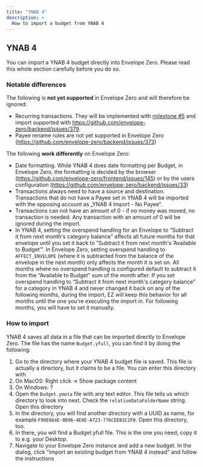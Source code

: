 ```yaml
---
title: "YNAB 4"
description: >
  How to import a budget from YNAB 4
---
```


## YNAB 4

You can import a YNAB 4 budget directly into Envelope Zero. Please read this whole section carefully before you do so.

### Notable differences

The following is **not yet supported** in Envelope Zero and will therefore be ignored:

- Recurring transactions. They will be implemented with [milestone #5](https://github.com/envelope-zero/backend/milestone/5) and import supported with https://github.com/envelope-zero/backend/issues/379.
- Payee rename rules are not yet supported in Envelope Zero (https://github.com/envelope-zero/backend/issues/373)

The following **work differently** on Envelope Zero:

- Date formatting. While YNAB 4 does date formatting per Budget, in Envelope Zero, the formatting is decided by the browser (https://github.com/envelope-zero/frontend/issues/145) or by the users configuration (https://github.com/envelope-zero/backend/issues/33)
- Transactions always need to have a source and destination. Transactions that do not have a Payee set in YNAB 4 will be imported with the opposing account as „YNAB 4 Import - No Payee“.
- Transactions can not have an amount of 0 - if no money was moved, no transaction is needed. Any transaction with an amount of 0 will be ignored during the import.
- In YNAB 4, setting the overspend handling for an Envelope to “Subtract it from next month's category balance” affects all future months for that envelope until you set it back to ”Subtract it from next month's ’Available to Budget‘”. In Envelope Zero, setting overspend handling to `AFFECT_ENVELOPE` (where it is subtracted from the balance of the envelope in the next month) only affects the month it is set on. All months where no overspend handling is configured default to subtract it from the “Available to Budget” sum of the month after. If you set overspend handling to “Subtract it from next month's category balance” for a category in YNAB 4 and never changed it back on any of the following months, during the import, EZ will keep this behavior for all months until the one you're executing the import in. For following months, you will have to set it manually.

### How to import

YNAB 4 saves all data in a file that can be imported directly to Envelope Zero. The file has the name `Budget.yfull`, you can find it by doing the following:

1. Go to the directory where your YNAB 4 budget file is saved. This file is actually a directory, but it claims to be a file. You can enter this directory with
1. On MacOS: Right click -> Show package content
1. On Windows: ?
1. Open the `Budget.ymeta` file with any text editor. This file tells us which directory to look into next. Check the `relativeDataFolderName` string. Open this directory
1. In the directory, you will find another directory with a UUID as name, for example `F90E864E-8D96-4E0E-A723-776CEEB1C2F0`. Open this directory, too.
1. In there, you will find a Budget.yfull file. This is the one you need, copy it to e.g. your Desktop.
1. Navigate to your Envelope Zero instance and add a new budget. In the dialog, click "Import an existing budget from YNAB 4 instead" and follow the instructions
